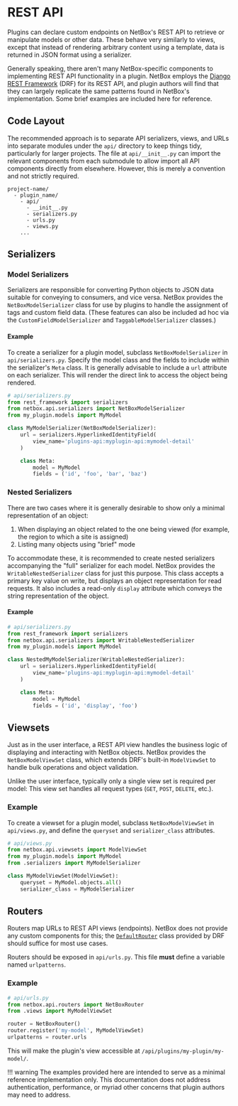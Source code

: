# REST API

Plugins can declare custom endpoints on NetBox's REST API to retrieve or manipulate models or other data. These behave very similarly to views, except that instead of rendering arbitrary content using a template, data is returned in JSON format using a serializer.

Generally speaking, there aren't many NetBox-specific components to implementing REST API functionality in a plugin. NetBox employs the [Django REST Framework](https://www.django-rest-framework.org/) (DRF) for its REST API, and plugin authors will find that they can largely replicate the same patterns found in NetBox's implementation. Some brief examples are included here for reference.

## Code Layout

The recommended approach is to separate API serializers, views, and URLs into separate modules under the `api/` directory to keep things tidy, particularly for larger projects. The file at `api/__init__.py` can import the relevant components from each submodule to allow import all API components directly from elsewhere. However, this is merely a convention and not strictly required.

```no-highlight
project-name/
  - plugin_name/
    - api/
      - __init__.py
      - serializers.py
      - urls.py
      - views.py
    ...
```

## Serializers

### Model Serializers

Serializers are responsible for converting Python objects to JSON data suitable for conveying to consumers, and vice versa. NetBox provides the `NetBoxModelSerializer` class for use by plugins to handle the assignment of tags and custom field data. (These features can also be included ad hoc via the `CustomFieldModelSerializer` and `TaggableModelSerializer` classes.)

#### Example

To create a serializer for a plugin model, subclass `NetBoxModelSerializer` in `api/serializers.py`. Specify the model class and the fields to include within the serializer's `Meta` class. It is generally advisable to include a `url` attribute on each serializer. This will render the direct link to access the object being rendered.

```python
# api/serializers.py
from rest_framework import serializers
from netbox.api.serializers import NetBoxModelSerializer
from my_plugin.models import MyModel

class MyModelSerializer(NetBoxModelSerializer):
    url = serializers.HyperlinkedIdentityField(
        view_name='plugins-api:myplugin-api:mymodel-detail'
    )

    class Meta:
        model = MyModel
        fields = ('id', 'foo', 'bar', 'baz')
```

### Nested Serializers

There are two cases where it is generally desirable to show only a minimal representation of an object:

1. When displaying an object related to the one being viewed (for example, the region to which a site is assigned)
2. Listing many objects using "brief" mode

To accommodate these, it is recommended to create nested serializers accompanying the "full" serializer for each model. NetBox provides the `WritableNestedSerializer` class for just this purpose. This class accepts a primary key value on write, but displays an object representation for read requests. It also includes a read-only `display` attribute which conveys the string representation of the object.

#### Example

```python
# api/serializers.py
from rest_framework import serializers
from netbox.api.serializers import WritableNestedSerializer
from my_plugin.models import MyModel

class NestedMyModelSerializer(WritableNestedSerializer):
    url = serializers.HyperlinkedIdentityField(
        view_name='plugins-api:myplugin-api:mymodel-detail'
    )

    class Meta:
        model = MyModel
        fields = ('id', 'display', 'foo')
```

## Viewsets

Just as in the user interface, a REST API view handles the business logic of displaying and interacting with NetBox objects. NetBox provides the `NetBoxModelViewSet` class, which extends DRF's built-in `ModelViewSet` to handle bulk operations and object validation.

Unlike the user interface, typically only a single view set is required per model: This view set handles all request types (`GET`, `POST`, `DELETE`, etc.).

### Example

To create a viewset for a plugin model, subclass `NetBoxModelViewSet` in `api/views.py`, and define the `queryset` and `serializer_class` attributes.

```python
# api/views.py
from netbox.api.viewsets import ModelViewSet
from my_plugin.models import MyModel
from .serializers import MyModelSerializer

class MyModelViewSet(ModelViewSet):
    queryset = MyModel.objects.all()
    serializer_class = MyModelSerializer
```

## Routers

Routers map URLs to REST API views (endpoints). NetBox does not provide any custom components for this; the [`DefaultRouter`](https://www.django-rest-framework.org/api-guide/routers/#defaultrouter) class provided by DRF should suffice for most use cases.

Routers should be exposed in `api/urls.py`. This file **must** define a variable named `urlpatterns`.

### Example

```python
# api/urls.py
from netbox.api.routers import NetBoxRouter
from .views import MyModelViewSet

router = NetBoxRouter()
router.register('my-model', MyModelViewSet)
urlpatterns = router.urls
```

This will make the plugin's view accessible at `/api/plugins/my-plugin/my-model/`.

!!! warning
    The examples provided here are intended to serve as a minimal reference implementation only. This documentation does not address authentication, performance, or myriad other concerns that plugin authors may need to address.
